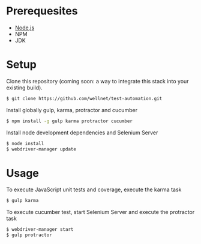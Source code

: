 # Prerequesites

- [Node.js]
- NPM
- JDK

# Setup

Clone this repository (coming soon: a way to integrate this stack into your existing build).
```sh
$ git clone https://github.com/wellnet/test-automation.git
```

Install globally gulp, karma, protractor and cucumber
```sh
$ npm install -g gulp karma protractor cucumber
```

Install node development dependencies and Selenium Server
```sh
$ node install
$ webdriver-manager update
```

# Usage

To execute JavaScript unit tests and coverage, execute the karma task
```sh
$ gulp karma
```

To execute cucumber test, start Selenium Server and execute the protractor task
```sh
$ webdriver-manager start
$ gulp protractor
```

   [node.js]: <http://nodejs.org>
